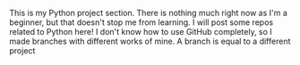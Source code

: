 This is my Python project section.
There is nothing much right now as I'm a beginner, but that doesn't stop me from learning. I will post some repos related to  Python here!
I don't know how to use GitHub completely, so I made branches with different works of mine.
A branch is equal to a different project


